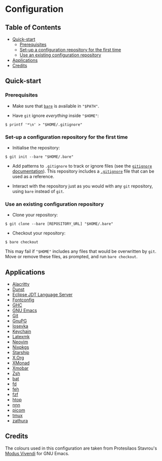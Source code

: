 # Configuration

## Table of Contents

- [Quick-start](#quick-start)
  - [Prerequisites](#prerequisites)
  - [Set-up a configuration repository for the first time](#set-up-a-configuration-repository-for-the-first-time)
  - [Use an existing configuration repository](#use-an-existing-configuration-repository)
- [Applications](#applications)
- [Credits](#credits)

## Quick-start

### Prerequisites

- Make sure that [`bare`](.local/bin/bare) is available in `"$PATH"`.

- Have `git` ignore _everything_ inside `"$HOME"`:

```console
$ printf '*\n' > "$HOME/.gitignore"
```

### Set-up a configuration repository for the first time

- Initialise the repository:

```console
$ git init --bare "$HOME/.bare"
```

- Add patterns to `.gitignore` to track or ignore files (see the [`gitignore`
  documentation](https://git-scm.com/docs/gitignore)). This repository includes
  a [`.gitignore`](.gitignore) file that can be used as a reference.

- Interact with the repository just as you would with any `git` repository,
  using `bare` instead of `git`.

### Use an existing configuration repository

- Clone your repository:

```console
$ git clone --bare [REPOSITORY_URL] "$HOME/.bare"
```

- Checkout your repository:

```console
$ bare checkout
```

This may fail if `"$HOME"` includes any files that would be overwritten by
`git`. Move or remove these files, as prompted, and run `bare checkout`.

## Applications

- [Alacritty](https://github.com/alacritty/alacritty)
- [Dunst](https://github.com/dunst-project/dunst)
- [Eclipse JDT Language Server](https://github.com/eclipse/eclipse.jdt.ls)
- [Fontconfig](https://www.freedesktop.org/wiki/Software/fontconfig/)
- [GHC](https://gitlab.haskell.org/ghc/ghc)
- [GNU Emacs](https://www.gnu.org/software/emacs/)
- [Git](https://git-scm.com/)
- [GnuPG](https://gnupg.org/)
- [Iosevka](https://github.com/be5invis/Iosevka)
- [Keychain](https://www.funtoo.org/Keychain)
- [Latexmk](https://personal.psu.edu/~jcc8/software/latexmk/)
- [Neovim](https://github.com/neovim/neovim)
- [Nixpkgs](https://github.com/NixOS/nixpkgs)
- [Starship](https://github.com/starship/starship)
- [X.Org](https://www.x.org/wiki/)
- [XMonad](https://github.com/xmonad/xmonad)
- [Xmobar](https://github.com/jaor/xmobar)
- [Zsh](https://www.zsh.org/)
- [bat](https://github.com/sharkdp/bat)
- [fd](https://github.com/sharkdp/fd)
- [feh](https://feh.finalrewind.org/)
- [fzf](https://github.com/junegunn/fzf)
- [htop](https://github.com/htop-dev/htop)
- [nnn](https://github.com/jarun/nnn/)
- [picom](https://github.com/yshui/picom)
- [tmux](https://github.com/tmux/tmux)
- [zathura](https://git.pwmt.org/pwmt/zathura)

## Credits

The colours used in this configuration are taken from Protesilaos Stavrou's
[Modus Vivendi](https://gitlab.com/protesilaos/modus-themes/) for GNU Emacs.

<!-- TODO: Document scripts -->
